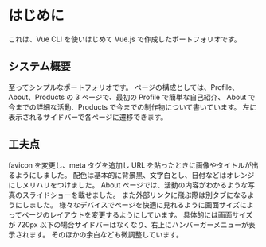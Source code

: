 # はじめに

これは、Vue CLI を使いはじめて Vue.js で作成したポートフォリオです。

## システム概要

至ってシンプルなポートフォリオです。
ページの構成としては、Profile、About、Products の 3 ページで、最初の Profile で簡単な自己紹介、
About で今までの詳細な活動、Products で今までの制作物について書いています。
左に表示されるサイドバーで各ページに遷移できます。

## 工夫点

favicon を変更し、meta タグを追加し URL を貼ったときに画像やタイトルが出るようにしました。
配色は基本的に背景黒、文字白とし、日付などはオレンジにしメリハリをつけました。
About ページでは、活動の内容がわかるような写真のスライドショーを載せました。
また外部リンクに飛ぶ際は別タブになるようにしました。
様々なデバイスでページを快適に見れるように画面サイズによってページのレイアウトを変更するようにしています。
具体的には画面サイズが 720px 以下の場合サイドバーはなくなり、右上にハンバーガーメニューが表示されます。
そのほかの余白なども微調整しています。
